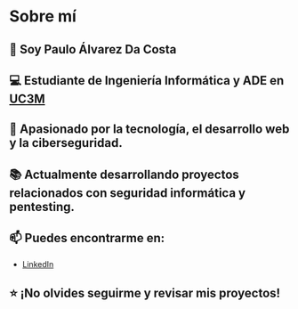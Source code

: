# Sobre mí

## 👋 Soy Paulo Álvarez Da Costa
## 💻 Estudiante de **Ingeniería Informática y ADE** en [UC3M](https://www.uc3m.es/)  
## 🚀 Apasionado por la tecnología, el desarrollo web y la ciberseguridad.  
## 📚 Actualmente desarrollando proyectos relacionados con **seguridad informática y pentesting**.  
## 📫 Puedes encontrarme en:  
   - [LinkedIn](https://www.linkedin.com/in/tuusuario/)  
   
## ⭐ ¡No olvides seguirme y revisar mis proyectos!  

